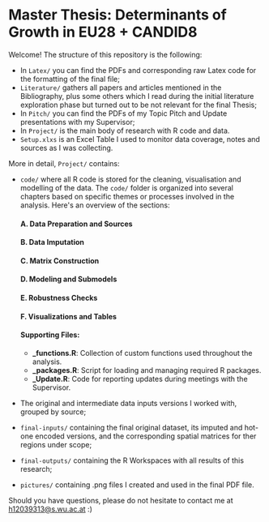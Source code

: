 # Master Thesis: Determinants of Growth in EU28 + CANDID8

Welcome! The structure of this repository is the following:

- In `Latex/` you can find the PDFs and corresponding raw Latex code for the formatting of the final file;
- `Literature/` gathers all papers and articles mentioned in the Bibliography, plus some others which I read during the initial literature exploration phase but turned out to be not relevant for the final Thesis;
- In `Pitch/` you can find the PDFs of my Topic Pitch and Update presentations with my Supervisor;
- In `Project/` is the main body of research with R code and data.
- `Setup.xlxs` is an Excel Table I used to monitor data coverage, notes and sources as I was collecting.

More in detail, `Project/` contains:
- `code/` where all R code is stored for the cleaning, visualisation and modelling of the data. The `code/` folder is organized into several chapters based on specific themes or processes involved in the analysis. Here's an overview of the sections:

  #### A. Data Preparation and Sources
  #### B. Data Imputation
  #### C. Matrix Construction
  #### D. Modeling and Submodels
  #### E. Robustness Checks
  #### F. Visualizations and Tables
  #### Supporting Files:
  - **\_functions.R**: Collection of custom functions used throughout the analysis.
  - **\_packages.R**: Script for loading and managing required R packages.
  - **\_Update.R**: Code for reporting updates during meetings with the Supervisor.

- The original and intermediate data inputs versions I worked with, grouped by source;
- `final-inputs/` containing the final original dataset, its imputed and hot-one encoded versions, and the corresponding spatial matrices for ther regions under scope;
- `final-outputs/` containing the R Workspaces with all results of this research;
- `pictures/` containing .png files I created and used in the final PDF file.

Should you have questions, please do not hesitate to contact me at h12039313@s.wu.ac.at :)
